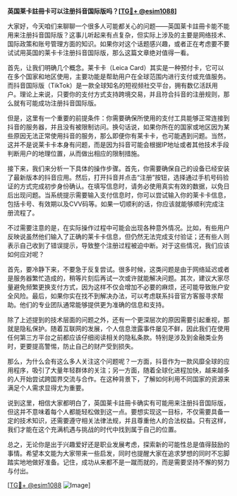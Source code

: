 **英国莱卡註冊卡可以注册抖音国际版吗？[[TG💪+ @esim1088](https://t.me/s/esim1088)]**

大家好，今天咱们来聊聊一个很多人可能都关心的问题——英国莱卡註冊卡能不能用来注册抖音国际版？这事儿听起来有点复杂，但实际上涉及的主要是网络技术、国际政策和账号管理方面的知识。如果你对这个话题感兴趣，或者正在考虑要不要试试用英国的莱卡卡注册抖音国际版，那么这篇文章绝对值得一看。

首先，让我们明确几个概念。莱卡卡（Leica Card）其实是一种预付卡，它可以在多个国家和地区使用，主要功能是帮助用户在全球范围内进行支付或充值服务。而抖音国际版（TikTok）是一款全球知名的短视频社交平台，拥有数亿活跃用户。理论上来说，只要你的支付方式支持跨境交易，并且符合抖音的注册规则，那么就有可能成功注册抖音国际版。

但是，这里有一个重要的前提条件：你需要确保所使用的支付工具能够正常连接到抖音的服务器，并且没有被限制访问。换句话说，如果你所在的国家或地区因为某些原因无法正常使用抖音的服务，那么即便你有莱卡卡，也可能遇到问题。当然，这并不是说莱卡卡本身有问题，而是因为抖音可能会根据IP地址或者其他技术手段判断用户的地理位置，从而做出相应的限制措施。

接下来，我们来分析一下具体的操作步骤。首先，你需要确保自己的设备已经安装了最新版本的抖音应用。然后，打开抖音并点击“注册”按钮，选择通过手机号码验证的方式完成初步身份确认。在填写信息时，请务必使用真实有效的数据，以免日后出现问题。当系统提示需要输入支付信息时，你可以尝试输入你的莱卡卡信息，包括卡号、有效期以及CVV码等。如果一切顺利的话，你应该就能够顺利完成注册流程了。

不过需要注意的是，在实际操作过程中可能会出现各种意外情况。比如，有些用户反映说虽然他们输入了正确的莱卡卡信息，但仍然无法完成支付验证；还有些人则表示自己收到了错误提示，导致整个注册过程被迫中断。对于这些情况，我们应该如何应对呢？

首先，要冷静下来，不要急于反复尝试。很多时候，这类问题是由于网络延迟或者是服务器繁忙造成的，稍等片刻后再试一次或许就能解决问题。其次，建议大家尽量避免频繁更换支付方式，因为这样不仅会增加不必要的麻烦，还可能导致账户安全风险。最后，如果你实在找不到解决办法，可以考虑联系抖音官方客服寻求帮助。他们的专业团队通常能够提供更为准确的信息和支持。

除了上述提到的技术层面的问题之外，还有一个更深层次的原因需要引起重视，那就是隐私保护。随着互联网的发展，个人信息泄露事件屡见不鲜，因此我们在使用任何第三方平台之前都应该仔细阅读相关的隐私条款。特别是涉及到金融类业务时，更要提高警惕，防止自己的财产受到损失。

那么，为什么会有这么多人关注这个问题呢？一方面，抖音作为一款风靡全球的应用程序，吸引了大量年轻群体的关注；另一方面，随着全球化进程加快，越来越多的人开始尝试跨国界交流与合作。在这种背景下，了解如何利用不同国家的资源来满足个人需求显得尤为重要。

说到这里，相信大家都明白了，英国莱卡註冊卡确实有可能用来注册抖音国际版，但这并不意味着每个人都能轻松做到这一点。要想实现这一目标，不仅需要具备一定的技术知识，还需要遵守相关法律法规，并且尊重他人的合法权益。只有这样，我们才能在这个充满机遇与挑战的时代中找到属于自己的位置。

总之，无论你是出于兴趣爱好还是职业发展考虑，探索新的可能性总是值得鼓励的事情。希望本文能为大家带来一些启发，同时也提醒大家在追求梦想的同时不忘脚踏实地地做好准备。记住，成功从来都不是一蹴而就的，而是需要坚持不懈的努力与付出。

[[TG💪+ @esim1088](https://t.me/s/esim1088) ![Image](https://i.postimg.cc/4NQfJmqS/Snipaste-2025-05-13-00-14-12.png)]